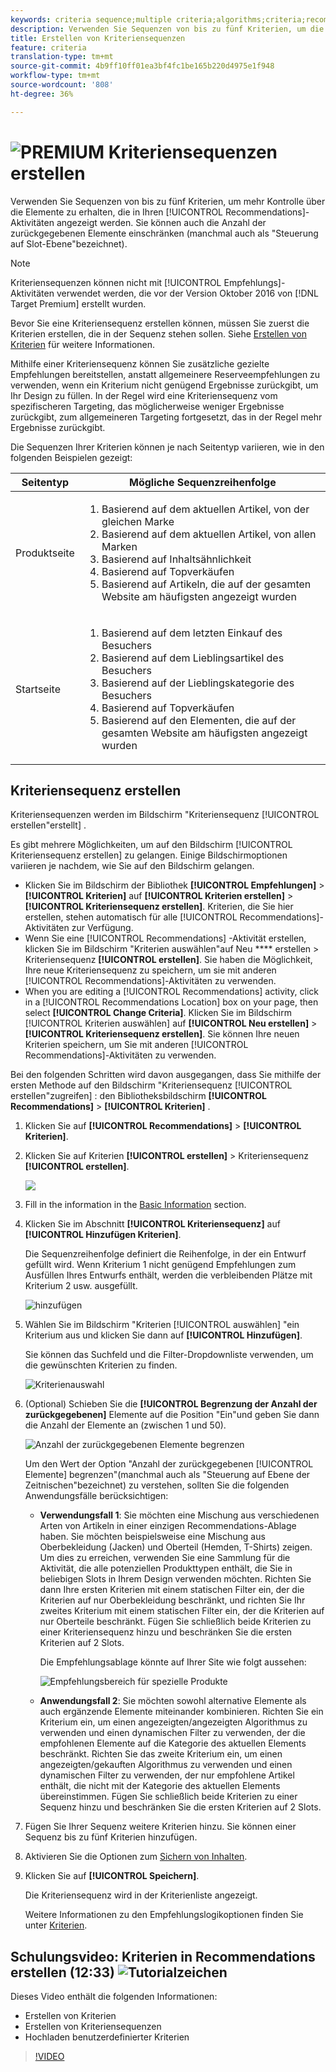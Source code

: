 ```yaml
---
keywords: criteria sequence;multiple criteria;algorithms;criteria;recommendations criteria;sequence;limit number of items returned;slot level control;slot
description: Verwenden Sie Sequenzen von bis zu fünf Kriterien, um die Elemente, die in Ihren Adobe Target Recommendations-Aktivitäten angezeigt werden, besser zu kontrollieren.
title: Erstellen von Kriteriensequenzen
feature: criteria
translation-type: tm+mt
source-git-commit: 4b9ff10ff01ea3bf4fc1be165b220d4975e1f948
workflow-type: tm+mt
source-wordcount: '808'
ht-degree: 36%

---
```



# ![PREMIUM](/help/assets/premium.png) Kriteriensequenzen erstellen

Verwenden Sie Sequenzen von bis zu fünf Kriterien, um mehr Kontrolle über die Elemente zu erhalten, die in Ihren [!UICONTROL Recommendations]-Aktivitäten angezeigt werden. Sie können auch die Anzahl der zurückgegebenen Elemente einschränken (manchmal auch als &quot;Steuerung auf Slot-Ebene&quot;bezeichnet).

>[!NOTE]
>
>Kriteriensequenzen können nicht mit [!UICONTROL Empfehlungs]-Aktivitäten verwendet werden, die vor der Version Oktober 2016 von [!DNL Target Premium] erstellt wurden.

Bevor Sie eine Kriteriensequenz erstellen können, müssen Sie zuerst die Kriterien erstellen, die in der Sequenz stehen sollen. Siehe [Erstellen von Kriterien](/help/c-recommendations/c-algorithms/create-new-algorithm.md) für weitere Informationen.

Mithilfe einer Kriteriensequenz können Sie zusätzliche gezielte Empfehlungen bereitstellen, anstatt allgemeinere Reserveempfehlungen zu verwenden, wenn ein Kriterium nicht genügend Ergebnisse zurückgibt, um Ihr Design zu füllen. In der Regel wird eine Kriteriensequenz vom spezifischeren Targeting, das möglicherweise weniger Ergebnisse zurückgibt, zum allgemeineren Targeting fortgesetzt, das in der Regel mehr Ergebnisse zurückgibt.

Die Sequenzen Ihrer Kriterien können je nach Seitentyp variieren, wie in den folgenden Beispielen gezeigt:

| Seitentyp | Mögliche Sequenzreihenfolge |
| --- | --- |
| Produktseite | <ol><li>Basierend auf dem aktuellen Artikel, von der gleichen Marke</li><li>Basierend auf dem aktuellen Artikel, von allen Marken</li><li>Basierend auf Inhaltsähnlichkeit</li><li>Basierend auf Topverkäufen</li><li>Basierend auf Artikeln, die auf der gesamten Website am häufigsten angezeigt wurden</li></ol> |
| Startseite | <ol><li>Basierend auf dem letzten Einkauf des Besuchers </li><li>Basierend auf dem Lieblingsartikel des Besuchers</li><li>Basierend auf der Lieblingskategorie des Besuchers</li><li>Basierend auf Topverkäufen</li><li>Basierend auf den Elementen, die auf der gesamten Website am häufigsten angezeigt wurden</li></ol> |

## Kriteriensequenz erstellen

Kriteriensequenzen werden im Bildschirm &quot;Kriteriensequenz [!UICONTROL erstellen&quot;erstellt] .

Es gibt mehrere Möglichkeiten, um auf den Bildschirm [!UICONTROL Kriteriensequenz erstellen] zu gelangen. Einige Bildschirmoptionen variieren je nachdem, wie Sie auf den Bildschirm gelangen.

* Klicken Sie im Bildschirm der Bibliothek **[!UICONTROL Empfehlungen]** > **[!UICONTROL Kriterien]** auf **[!UICONTROL Kriterien erstellen]** > **[!UICONTROL Kriteriensequenz erstellen]**. Kriterien, die Sie hier erstellen, stehen automatisch für alle [!UICONTROL Recommendations]-Aktivitäten zur Verfügung.
* Wenn Sie eine [!UICONTROL Recommendations] -Aktivität erstellen, klicken Sie im Bildschirm &quot;Kriterien auswählen&quot;auf Neu **** erstellen > Kriteriensequenz **[!UICONTROL erstellen]**. Sie haben die Möglichkeit, Ihre neue Kriteriensequenz zu speichern, um sie mit anderen [!UICONTROL Recommendations]-Aktivitäten zu verwenden.
* When you are editing a [!UICONTROL Recommendations] activity, click in a [!UICONTROL Recommendations Location] box on your page, then select **[!UICONTROL Change Criteria]**. Klicken Sie im Bildschirm [!UICONTROL Kriterien auswählen] auf **[!UICONTROL Neu erstellen]** > **[!UICONTROL Kriteriensequenz erstellen]**. Sie können Ihre neuen Kriterien speichern, um Sie mit anderen [!UICONTROL Recommendations]-Aktivitäten zu verwenden.

Bei den folgenden Schritten wird davon ausgegangen, dass Sie mithilfe der ersten Methode auf den Bildschirm &quot;Kriteriensequenz [!UICONTROL erstellen&quot;zugreifen] : den Bibliotheksbildschirm **[!UICONTROL Recommendations]** > **[!UICONTROL Kriterien]** .

1. Klicken Sie auf **[!UICONTROL Recommendations]** > **[!UICONTROL Kriterien]**.

1. Klicken Sie auf Kriterien **[!UICONTROL erstellen]** > Kriteriensequenz **[!UICONTROL erstellen]**.

   ![](assets/CreateCriteriaSequence.png)

1. Fill in the information in the [Basic Information](/help/c-recommendations/c-algorithms/create-new-algorithm.md#info) section.

1. Klicken Sie im Abschnitt **[!UICONTROL Kriteriensequenz]** auf **[!UICONTROL Hinzufügen Kriterien]**.

   Die Sequenzreihenfolge definiert die Reihenfolge, in der ein Entwurf gefüllt wird. Wenn Kriterium 1 nicht genügend Empfehlungen zum Ausfüllen Ihres Entwurfs enthält, werden die verbleibenden Plätze mit Kriterium 2 usw. ausgefüllt.

   ![hinzufügen](/help/c-recommendations/c-algorithms/assets/add-criteria.png)

1. Wählen Sie im Bildschirm &quot;Kriterien [!UICONTROL auswählen] &quot;ein Kriterium aus und klicken Sie dann auf **[!UICONTROL Hinzufügen]**.

   Sie können das Suchfeld und die Filter-Dropdownliste verwenden, um die gewünschten Kriterien zu finden.

   ![Kriterienauswahl](/help/c-recommendations/c-algorithms/assets/select-criteria.png)

1. (Optional) Schieben Sie die **[!UICONTROL Begrenzung der Anzahl der zurückgegebenen]** Elemente auf die Position &quot;Ein&quot;und geben Sie dann die Anzahl der Elemente an (zwischen 1 und 50).

   ![Anzahl der zurückgegebenen Elemente begrenzen](/help/c-recommendations/c-algorithms/assets/limit-number.png)

   Um den Wert der Option &quot;Anzahl der zurückgegebenen [!UICONTROL Elemente] begrenzen&quot;(manchmal auch als &quot;Steuerung auf Ebene der Zeitnischen&quot;bezeichnet) zu verstehen, sollten Sie die folgenden Anwendungsfälle berücksichtigen:

   * **Verwendungsfall 1**: Sie möchten eine Mischung aus verschiedenen Arten von Artikeln in einer einzigen Recommendations-Ablage haben. Sie möchten beispielsweise eine Mischung aus Oberbekleidung (Jacken) und Oberteil (Hemden, T-Shirts) zeigen. Um dies zu erreichen, verwenden Sie eine Sammlung für die Aktivität, die alle potenziellen Produkttypen enthält, die Sie in beliebigen Slots in Ihrem Design verwenden möchten. Richten Sie dann Ihre ersten Kriterien mit einem statischen Filter ein, der die Kriterien auf nur Oberbekleidung beschränkt, und richten Sie Ihr zweites Kriterium mit einem statischen Filter ein, der die Kriterien auf nur Oberteile beschränkt. Fügen Sie schließlich beide Kriterien zu einer Kriteriensequenz hinzu und beschränken Sie die ersten Kriterien auf 2 Slots.

      Die Empfehlungsablage könnte auf Ihrer Site wie folgt aussehen:

      ![Empfehlungsbereich für spezielle Produkte](/help/c-recommendations/c-algorithms/assets/featured-products.png)

   * **Anwendungsfall 2**: Sie möchten sowohl alternative Elemente als auch ergänzende Elemente miteinander kombinieren. Richten Sie ein Kriterium ein, um einen angezeigten/angezeigten Algorithmus zu verwenden und einen dynamischen Filter zu verwenden, der die empfohlenen Elemente auf die Kategorie des aktuellen Elements beschränkt. Richten Sie das zweite Kriterium ein, um einen angezeigten/gekauften Algorithmus zu verwenden und einen dynamischen Filter zu verwenden, der nur empfohlene Artikel enthält, die nicht mit der Kategorie des aktuellen Elements übereinstimmen. Fügen Sie schließlich beide Kriterien zu einer Sequenz hinzu und beschränken Sie die ersten Kriterien auf 2 Slots.

1. Fügen Sie Ihrer Sequenz weitere Kriterien hinzu. Sie können einer Sequenz bis zu fünf Kriterien hinzufügen.

1. Aktivieren Sie die Optionen zum [Sichern von Inhalten](/help/c-recommendations/c-algorithms/create-new-algorithm.md#content).

1. Klicken Sie auf **[!UICONTROL Speichern]**.

   Die Kriteriensequenz wird in der Kriterienliste angezeigt.

   Weitere Informationen zu den Empfehlungslogikoptionen finden Sie unter [Kriterien](/help/c-recommendations/c-algorithms/algorithms.md).

## Schulungsvideo: Kriterien in Recommendations erstellen (12:33) ![Tutorialzeichen](/help/assets/tutorial.png)

Dieses Video enthält die folgenden Informationen:

* Erstellen von Kriterien
* Erstellen von Kriteriensequenzen
* Hochladen benutzerdefinierter Kriterien

>[!VIDEO](https://video.tv.adobe.com/v/27694?quality=12)
